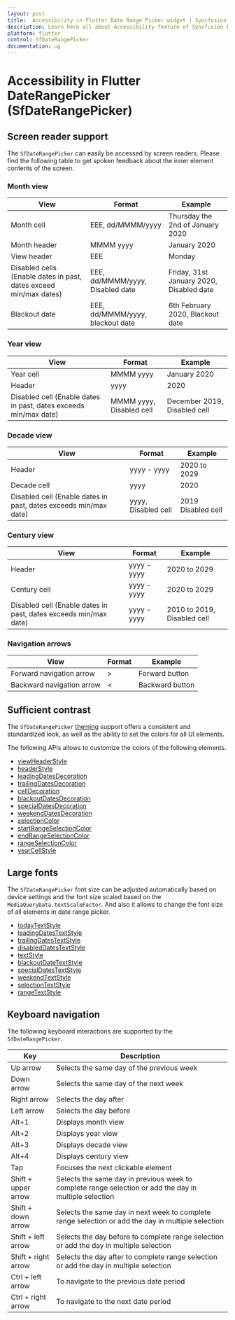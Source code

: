 ```yaml
---
layout: post
title:  Accessibility in Flutter Date Range Picker widget | Syncfusion
description: Learn here all about Accessibility feature of Syncfusion Flutter Date Range Picker (SfDateRangePicker) widget and more.
platform: flutter
control: SfDateRangePicker
documentation: ug
---
```


# Accessibility in Flutter DateRangePicker (SfDateRangePicker)

## Screen reader support
The `SfDateRangePicker` can easily be accessed by screen readers. Please find the following table to get spoken feedback about the inner element contents of the screen.

### Month view

| View                                                              | Format                           | Example                                  |
|-------------------------------------------------------------------|----------------------------------|------------------------------------------|
| Month cell                                                        | EEE, dd/MMMM/yyyy                | Thursday the 2nd of January 2020         |
| Month header                                                      | MMMM yyyy                        | January 2020                             |
| View header                                                       | EEE                              | Monday                                   |
| Disabled cells (Enable dates in past, dates exceed min/max dates) | EEE, dd/MMMM/yyyy, Disabled date | Friday, 31st January 2020, Disabled date |
| Blackout date                                                     | EEE, dd/MMMM/yyyy, blackout date | 6th February 2020, Blackout date         |

### Year view

| View                                                             | Format                   | Example                      |
|------------------------------------------------------------------|--------------------------|------------------------------|
| Year cell                                                        | MMMM yyyy                | January 2020                 |
| Header                                                           | yyyy                     | 2020                         |
| Disabled cell (Enable dates in past, dates exceeds min/max date) | MMMM yyyy, Disabled cell | December 2019, Disabled cell |

### Decade view

| View                                                             | Format              | Example            |
|------------------------------------------------------------------|---------------------|--------------------|
| Header                                                           | yyyy - yyyy         | 2020 to 2029       |
| Decade cell                                                      | yyyy                | 2020               |
| Disabled cell (Enable dates in past, dates exceeds min/max date) | yyyy, Disabled cell | 2019 Disabled cell |

### Century view

| View                                                             | Format      | Example                     |
|------------------------------------------------------------------|-------------|-----------------------------|
| Header                                                           | yyyy - yyyy | 2020 to 2029                |
| Century cell                                                     | yyyy - yyyy | 2020 to 2029                |
| Disabled cell (Enable dates in past, dates exceeds min/max date) | yyyy - yyyy | 2010 to 2019, Disabled cell |

### Navigation arrows

| View                      | Format | Example         |
|---------------------------|--------|-----------------|
| Forward navigation arrow  | >      | Forward button  |
| Backward navigation arrow | <      | Backward button |

## Sufficient contrast

The `SfDateRangePicker` [theming](https://help.syncfusion.com/flutter/themes/themes) support offers a consistent and standardized look, as well as the ability to set the colors for all UI elements.

The following APIs allows to customize the colors of the following elements.
* [viewHeaderStyle](https://help.syncfusion.com/flutter/daterangepicker/headers#view-header) 
* [headerStyle](https://help.syncfusion.com/flutter/daterangepicker/headers#header-appearance)
* [leadingDatesDecoration](https://help.syncfusion.com/flutter/daterangepicker/customizations#month-cell-customization)
* [trailingDatesDecoration](https://help.syncfusion.com/flutter/daterangepicker/customizations#month-cell-customization)
* [cellDecoration](https://help.syncfusion.com/flutter/daterangepicker/customizations#month-cell-customization)
* [blackoutDatesDecoration](https://help.syncfusion.com/flutter/daterangepicker/customizations#month-cell-customization)
* [specialDatesDecoration](https://help.syncfusion.com/flutter/daterangepicker/customizations#month-cell-customization)
* [weekendDatesDecoration](https://help.syncfusion.com/flutter/daterangepicker/customizations#month-cell-customization)
* [selectionColor](https://help.syncfusion.com/flutter/daterangepicker/customizations#selection-cell-customization)
* [startRangeSelectionColor](https://help.syncfusion.com/flutter/daterangepicker/customizations#selection-cell-customization)
* [endRangeSelectionColor](https://help.syncfusion.com/flutter/daterangepicker/customizations#selection-cell-customization)
* [rangeSelectionColor](https://help.syncfusion.com/flutter/daterangepicker/customizations#selection-cell-customization)
* [yearCellStyle](https://help.syncfusion.com/flutter/daterangepicker/customizations#year-cell-customization)

## Large fonts

The `SfDateRangePicker` font size can be adjusted automatically based on device settings and the font size scaled based on the `MediaQueryData.textScaleFactor`. And also it allows to change the font size of all elements in date range picker.
* [todayTextStyle](https://help.syncfusion.com/flutter/daterangepicker/customizations)
* [leadingDatesTextStyle](https://help.syncfusion.com/flutter/daterangepicker/customizations)
* [trailingDatesTextStyle](https://help.syncfusion.com/flutter/daterangepicker/customizations)
* [disabledDatesTextStyle](https://help.syncfusion.com/flutter/daterangepicker/customizations)
* [textStyle](https://help.syncfusion.com/flutter/daterangepicker/customizations)
* [blackoutDateTextStyle](https://help.syncfusion.com/flutter/daterangepicker/customizations#month-cell-customization)
* [specialDatesTextStyle](https://help.syncfusion.com/flutter/daterangepicker/customizations#month-cell-customization)
* [weekendTextStyle](https://help.syncfusion.com/flutter/daterangepicker/customizations#month-cell-customization)
* [selectionTextStyle](https://help.syncfusion.com/flutter/daterangepicker/customizations#selection-cell-customization)
* [rangeTextStyle](https://help.syncfusion.com/flutter/daterangepicker/customizations#selection-cell-customization)

## Keyboard navigation

The following keyboard interactions are supported by the `SfDateRangePicker`.

| Key                   | Description                     									  					                 |
|-----------------------|--------------------------------------------------------------------------------------------------------|
| Up arrow              | Selects the same day of the previous week                                                              |
| Down arrow     		| Selects the same day of the next week                                                                  |
| Right arrow           | Selects the day after                                                                                  |
| Left arrow            | Selects the day before                                                                                 |
| Alt+1                 | Displays month view                                           							             |
| Alt+2                 | Displays year view                                                                                     |
| Alt+3                 | Displays decade view                                                                                   |
| Alt+4                 | Displays century view                                                                                  |
| Tap                   | Focuses the next clickable element                                                                     |
| Shift + upper arrow   | Selects the same day in previous week to complete range selection or add the day in multiple selection |
| Shift + down arrow    | Selects the same day in next week to complete range selection or add the day in multiple selection     |
| Shift + left arrow    | Selects the day before to complete range selection or add the day in multiple selection                |
| Shift + right arrow   | Selects the day after to complete range selection or add the day in multiple selection                 |
| Ctrl  + left arrow    | To navigate to the previous date period                                                                |
| Ctrl  + right arrow   | To navigate to the next date period                                                                    |
